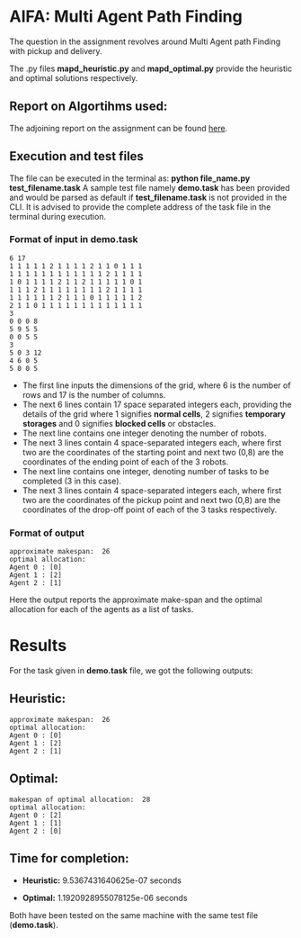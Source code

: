 # AIFA: Multi Agent Path Finding

The question in the assignment revolves around Multi Agent path Finding with pickup and delivery.

The .py files **mapd_heuristic.py** and **mapd_optimal.py** provide the heuristic and optimal solutions respectively. 
## Report on Algortihms used:
The adjoining report on the assignment can be found 
    [here](https://docs.google.com/document/d/14r8AXbVs1SHOrMopPbe-pKh_FN708UK09jULb0xKqFQ/edit?usp=sharing).
## Execution and test files
The file can be executed in the terminal as:
**python file_name.py test_filename.task**
A sample test file namely **demo.task** has been provided and would be parsed as default if **test_filename.task** is not provided in the CLI.
It is advised to provide the complete address of the task file in the terminal during execution.
### Format of input in demo.task

    6 17
    1 1 1 1 1 2 1 1 1 1 2 1 1 0 1 1 1
    1 1 1 1 1 1 1 1 1 1 1 1 2 1 1 1 1
    1 0 1 1 1 1 2 1 1 2 1 1 1 1 1 0 1
    1 1 1 2 1 1 1 1 1 1 1 1 2 1 1 1 1
    1 1 1 1 1 1 2 1 1 1 0 1 1 1 1 1 2
    2 1 1 0 1 1 1 1 1 1 1 1 1 1 1 1 1
    3
    0 0 0 8
    5 9 5 5
    0 0 5 5
    3
    5 0 3 12
    4 6 0 5
    5 0 0 5

 - The first line inputs the dimensions of the grid, where 6 is the number of rows and 17 is the number of columns.
- The next 6 lines contain 17 space separated integers each, providing the details of the grid where 1 signifies **normal cells**, 2 signifies **temporary storages** and 0 signifies **blocked cells** or obstacles.
- The next line contains one integer denoting the number of robots.
- The next 3 lines contain 4 space-separated integers each, where first two are the coordinates of the starting point and next two (0,8) are the coordinates of the ending point of each of the 3 robots.
- The next line contains one integer, denoting number of tasks to be completed (3 in this case).
- The next 3 lines contain 4 space-separated integers each, where first two are the coordinates of the pickup point and next two (0,8) are the coordinates of the drop-off point of each of the 3 tasks respectively.
### Format of output

    approximate makespan:  26
    optimal allocation: 
    Agent 0 : [0]
    Agent 1 : [2]
    Agent 2 : [1]
    
  Here the output reports the approximate make-span and the optimal allocation for each of the agents as a list of tasks.
# Results
For the task given in **demo.task** file, we got the following outputs:
## Heuristic:
    approximate makespan:  26
    optimal allocation: 
    Agent 0 : [0]
    Agent 1 : [2]
    Agent 2 : [1]
## Optimal:
    makespan of optimal allocation:  28
    optimal allocation: 
    Agent 0 : [2]
    Agent 1 : [1]
    Agent 2 : [0]

## Time for completion:
- **Heuristic:** 9.5367431640625e-07 seconds

- **Optimal:** 1.1920928955078125e-06 seconds

Both have been tested on the same machine with the same test file (**demo.task**).